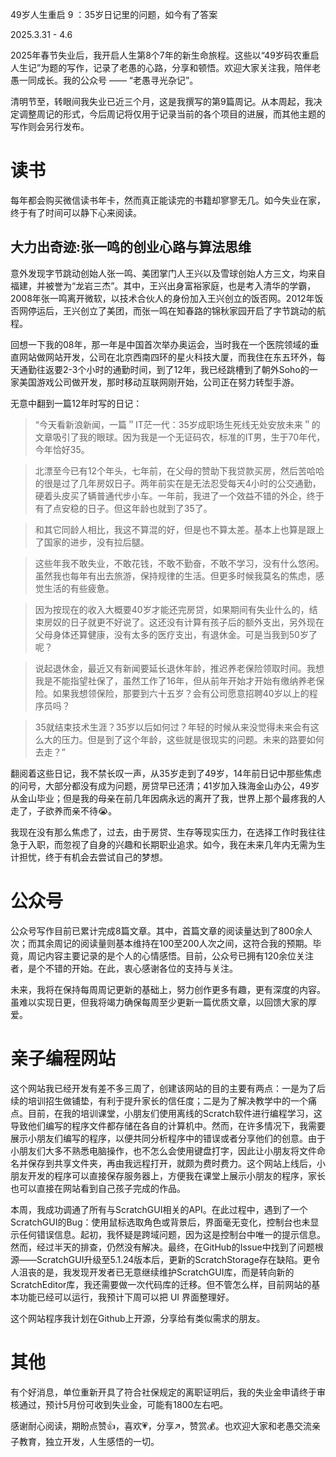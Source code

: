 49岁人生重启 9 ：35岁日记里的问题，如今有了答案

2025.3.31 - 4.6

2025年春节失业后，我开启人生第8个7年的新生命旅程。这些以“49岁码农重启人生记”为题的写作，记录了老愚的心路，分享和顿悟。欢迎大家关注我，陪伴老愚一同成长。我的公众号 —— “老愚寻光杂记”。

清明节至，转眼间我失业已近三个月，这是我撰写的第9篇周记。从本周起，我决定调整周记的形式，今后周记将仅用于记录当前的各个项目的进展，而其他主题的写作则会另行发布。

# 读书

每年都会购买微信读书年卡，然而真正能读完的书籍却寥寥无几。如今失业在家，终于有了时间可以静下心来阅读。

## 大力出奇迹:张一鸣的创业心路与算法思维

意外发现字节跳动创始人张一鸣、美团掌门人王兴以及雪球创始人方三文，均来自福建，并被誉为“龙岩三杰”。其中，王兴出身富裕家庭，也是考入清华的学霸，2008年张一鸣离开微软，以技术合伙人的身份加入王兴创立的饭否网。2012年饭否网停运后，王兴创立了美团，而张一鸣在知春路的锦秋家园开启了字节跳动的航程。

回想一下我的08年，那一年是中国首次举办奥运会，当时我在一个医院领域的垂直网站做网站开发，公司在北京西南四环的星火科技大厦，而我住在东五环外，每天通勤往返要2-3个小时的通勤时间，到了12年，我已经跳槽到了朝外Soho的一家美国游戏公司做开发，那时移动互联网刚开始，公司正在努力转型手游。

无意中翻到一篇12年时写的日记：

> “今天看新浪新闻，一篇＂IT茫一代：35岁成职场生死线无处安放未来＂的文章吸引了我的眼球。因为我是一个无证码农，标准的IT男，生于70年代，今年恰好35。

> 北漂至今已有12个年头，七年前，在父母的赞助下我贷款买房，然后苦哈哈的很是过了几年房奴日子。两年前实在是无法忍受每天4小时的公交通勤，硬着头皮买了辆普通代步小车。一年前，我进了一个效益不错的外企，终于有了点安稳的日子。但这年龄也就到了35了。

> 和其它同龄人相比，我这不算混的好，但是也不算太差。基本上也算是跟上了国家的进步，没有拉后腿。

> 这些年我不敢失业，不敢花钱，不敢不勤奋，不敢不学习，没有什么悠闲。虽然我也每年有出去旅游，保持规律的生活。但更多时候我莫名的焦虑，感觉生活的有些疲惫。

> 因为按现在的收入大概要40岁才能还完房贷，如果期间有失业什么的，结束房奴的日子就更不好说了。这还没有计算有孩子后的额外支出，另外现在父母身体还算健康，没有太多的医疗支出，有退休金。可是当我到50岁了呢？

> 说起退休金，最近又有新闻要延长退休年龄，推迟养老保险领取时间。我想我是不能指望社保了，虽然工作了16年，但从前年开始才开始有缴纳养老保险。如果我想领保险，那要到六十五岁？会有公司愿意招聘40岁以上的程序员吗？

> 35就结束技术生涯？35岁以后如何过？年轻的时候从来没觉得未来会有这么大的压力。但是到了这个年龄，这些就是很现实的问题。未来的路要如何去走？”

翻阅着这些日记，我不禁长叹一声，从35岁走到了49岁，14年前日记中那些焦虑的问号，大部分都没有成为问题，房贷早已还清；41岁加入珠海金山办公，49岁从金山毕业；但是我的母亲在前几年因病永远的离开了我，世界上那个最疼我的人走了，子欲养而亲不待😭。

我现在没有那么焦虑了，过去，由于房贷、生存等现实压力，在选择工作时我往往急于入职，而忽视了自身的兴趣和长期职业追求。如今，我在未来几年内无需为生计担忧，终于有机会去尝试自己的梦想。

# 公众号

公众号写作目前已累计完成8篇文章。其中，首篇文章的阅读量达到了800余人次；而其余周记的阅读量则基本维持在100至200人次之间，这符合我的预期。毕竟，周记内容主要记录的是个人的心情感悟。目前，公众号已拥有120余位关注者，是个不错的开始。在此，衷心感谢各位的支持与关注。

未来，我将在保持每周周记更新的基础上，努力创作更多有趣，更有深度的内容。虽难以实现日更，但我将竭力确保每周至少更新一篇优质文章，以回馈大家的厚爱。

# 亲子编程网站

这个网站我已经开发有差不多三周了，创建该网站的目的主要有两点：一是为了后续的培训招生做铺垫，有利于提升家长的信任度；二是为了解决教学中的一个痛点。目前，在我的培训课堂，小朋友们使用离线的Scratch软件进行编程学习，这导致他们编写的程序文件都存储在各自的计算机中。然而，在许多情况下，我需要展示小朋友们编写的程序，以便共同分析程序中的错误或者分享他们的创意。由于小朋友们大多不熟悉电脑操作，也不怎么会使用键盘打字，因此让小朋友将文件命名并保存到共享文件夹，再由我远程打开，就颇为费时费力。这个网站上线后，小朋友开发的程序可以直接保存服务器上，方便我在课堂上展示小朋友的程序，家长也可以直接在网站看到自己孩子完成的作品。

本周，我成功调通了所有与ScratchGUI相关的API。在此过程中，遇到了一个ScratchGUI的Bug：使用鼠标选取角色或背景后，界面毫无变化，控制台也未显示任何错误信息。起初，我怀疑是跨域问题，因为这是控制台中唯一的提示信息。然而，经过半天的排查，仍然没有解决。最终，在GitHub的Issue中找到了问题根源——ScratchGUI升级至5.1.24版本后，更新的ScratchStorage存在缺陷。更令人沮丧的是，我发现开发者已无意继续维护ScratchGUI库，而是转向新的ScratchEditor库，我还需要做一次代码库的迁移。但不管怎么样，目前网站的基本功能已经可以运行，我预计下周可以把 UI 界面整理好。

这个网站程序我计划在Github上开源，分享给有类似需求的朋友。


# 其他

有个好消息，单位重新开具了符合社保规定的离职证明后，我的失业金申请终于审核通过，预计5月份可收到失业金，可能有1800左右吧。

感谢耐心阅读，期盼点赞👍，喜欢💗，分享↗️，赞赏💰。也欢迎大家和老愚交流亲子教育，独立开发，人生感悟的一切。
